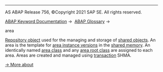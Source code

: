   

* * *

AS ABAP Release 756, ©Copyright 2021 SAP SE. All rights reserved.

[ABAP Keyword Documentation](javascript:call_link\('abenabap.htm'\)) →  [ABAP Glossary](javascript:call_link\('abenabap_glossary.htm'\)) → 

area

[Repository object](javascript:call_link\('abenrepository_object_glosry.htm'\) "Glossary Entry") used for the managing and storage of [shared objects](javascript:call_link\('abenshared_objects_glosry.htm'\) "Glossary Entry"). An area is the template for [area instance versions](javascript:call_link\('abenarea_instance_version_glosry.htm'\) "Glossary Entry") in the [shared memory](javascript:call_link\('abenshared_memory_glosry.htm'\) "Glossary Entry"). An identically named [area class](javascript:call_link\('abenarea_class_glosry.htm'\) "Glossary Entry") and any [area root class](javascript:call_link\('abenroot_data_class_glosry.htm'\) "Glossary Entry") are assigned to each area. Areas are created and managed using [transaction](javascript:call_link\('abentransaction_glosry.htm'\) "Glossary Entry") SHMA.

[→ More about](javascript:call_link\('abenshm_areas.htm'\))
